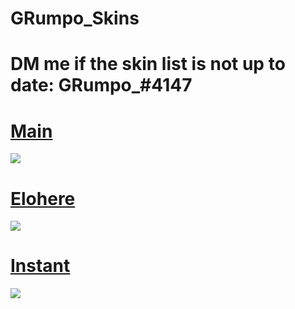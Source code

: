 # GRumpo_Skins

# DM me if the skin list is not up to date: GRumpo_#4147

# [Main](https://grumpo.s-ul.eu/XsWy4jau) 
![](https://osu.ppy.sh/ss/16211055/8a0e)

# [Elohere](https://grumpo.s-ul.eu/HuJfdSwi) 
![](https://osu.ppy.sh/ss/16210259/4562)

# [Instant](https://grumpo.s-ul.eu/4WCZcxP8)
![](https://osu.ppy.sh/ss/16210267/f71c)
